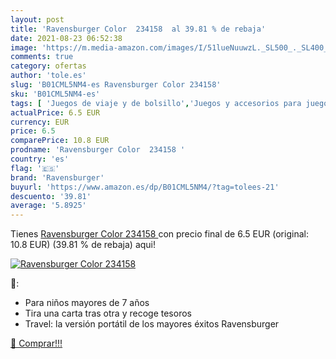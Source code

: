```yaml
---
layout: post
title: 'Ravensburger Color  234158  al 39.81 % de rebaja'
date: 2021-08-23 06:52:38
image: 'https://m.media-amazon.com/images/I/51lueNuuwzL._SL500_._SL400_.jpg'
comments: true
category: ofertas
author: 'tole.es'
slug: 'B01CML5NM4-es Ravensburger Color 234158'
sku: 'B01CML5NM4-es'
tags: [ 'Juegos de viaje y de bolsillo','Juegos y accesorios para juegos','Juguetes','Juguetes y juegos','ravensburger', ]
actualPrice: 6.5 EUR
currency: EUR
price: 6.5
comparePrice: 10.8 EUR
prodname: 'Ravensburger Color  234158 '
country: 'es'
flag: '🇪🇸'
brand: 'Ravensburger'
buyurl: 'https://www.amazon.es/dp/B01CML5NM4/?tag=tolees-21'
descuento: '39.81'
average: '5.8925'
---
```


Tienes [Ravensburger Color  234158 ](https://www.amazon.es/dp/B01CML5NM4/?tag=tolees-21) con precio final de  6.5 EUR (original: 10.8 EUR) (39.81 %  de rebaja) aqui!

[![Ravensburger Color  234158 ](https://m.media-amazon.com/images/I/51lueNuuwzL._SL500_._SL400_.jpg)](https://www.amazon.es/dp/B01CML5NM4/?tag=tolees-21)

🔎:

- Para niños mayores de 7 años
- Tira una carta tras otra y recoge tesoros
- Travel: la versión portátil de los mayores éxitos Ravensburger

[🛒 Comprar!!!](https://www.amazon.es/dp/B01CML5NM4/?tag=tolees-21)
